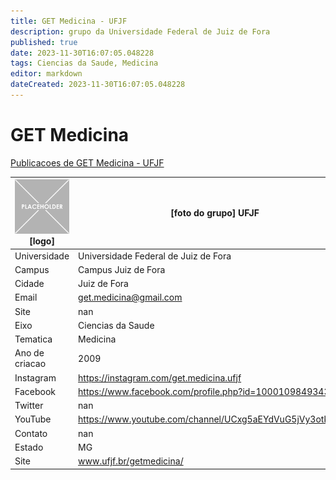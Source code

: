 ```yaml
---
title: GET Medicina - UFJF
description: grupo da Universidade Federal de Juiz de Fora
published: true
date: 2023-11-30T16:07:05.048228
tags: Ciencias da Saude, Medicina
editor: markdown
dateCreated: 2023-11-30T16:07:05.048228
---
```


# GET Medicina

[Publicacoes de GET Medicina - UFJF](/atividade/111GETMedicinaUFJF/feed.md)

| ![placeholder.png](/placeholder.png) [logo] | [foto do grupo] UFJF         |
| ------------------------------------------- | ------------------------------------------------- |
| Universidade                                | Universidade Federal de Juiz de Fora      |
| Campus                                      | Campus Juiz de Fora            |
| Cidade                                      | Juiz de Fora             |
| Email                                       | get.medicina@gmail.com             |
| Site                                        | nan              |
| Eixo                                        | Ciencias da Saude              |
| Tematica                                    | Medicina          |
| Ano de criacao                              | 2009        |
| Instagram                                   | https://instagram.com/get.medicina.ufjf         |
| Facebook                                    | https://www.facebook.com/profile.php?id=100010984934399          |
| Twitter                                     | nan           |
| YouTube                                     | https://www.youtube.com/channel/UCxg5aEYdVuG5jVy3otkW4fA           |
| Contato                                     | nan         |
| Estado                                      |  MG            |
| Site                                        | www.ufjf.br/getmedicina/ |
